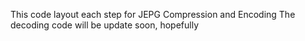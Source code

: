 This code layout each step for JEPG Compression and Encoding
The decoding code will be update soon, hopefully
